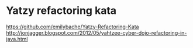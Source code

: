 # Yatzy refactoring kata
https://github.com/emilybache/Yatzy-Refactoring-Kata
http://jonjagger.blogspot.com/2012/05/yahtzee-cyber-dojo-refactoring-in-java.html